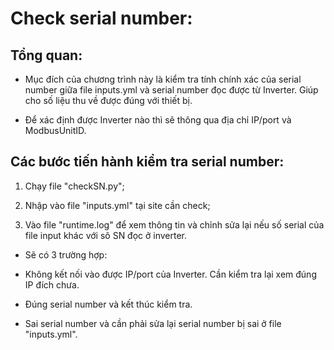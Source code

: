 # Check serial number:

## Tổng quan:

+ Mục đích của chương trình này là kiểm tra tính chính xác của serial number giữa file inputs.yml và serial number đọc được từ Inverter. Giúp cho số liệu thu về được đúng với thiết bị.

+ Để xác định được Inverter nào thì sẽ thông qua địa chỉ IP/port và ModbusUnitID.

## Các bước tiến hành kiểm tra serial number:

1. Chạy file "checkSN.py";

2. Nhập vào file "inputs.yml" tại site cần check;

3. Vào file "runtime.log" để xem thông tin và chỉnh sửa lại nếu số serial của file input khác với sô SN đọc ở inverter.

- Sẽ có 3 trường hợp:

+ Không kết nối vào được IP/port của Inverter. Cần kiểm tra lại xem đúng IP đích chưa.

+ Đúng serial number và kết thúc kiểm tra.

+ Sai serial number và cần phải sửa lại serial number bị sai ở file "inputs.yml".